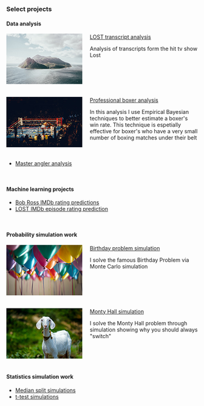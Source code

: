 ### Select projects

#### Data analysis

<a href="https://github.com/cookm346/lost_transcript_analysis"><img align="left" src="images/benjamin-behre-PB_SdlCPCDs-unsplash_small.jpg" style="margin-right: 20px; margin-bottom: 20px;"></a> [LOST transcript analysis](https://github.com/cookm346/lost_transcript_analysis) 

<p>Analysis of transcripts form the hit tv show Lost<p/>

<br clear="left"/>

<a href="https://github.com/cookm346/empirical_bayes_boxing"><img align="left" src="images/joel-muniz-_wCdhOulQVc-unsplash_small.jpg" style="margin-right: 20px; margin-bottom: 20px;"></a> [Professional boxer analysis](https://github.com/cookm346/empirical_bayes_boxing) 

<p>In this analysis I use Empirical Bayesian techniques to better estimate a boxer's win rate. This technique is espetially effective for boxer's who have a very small number of boxing matches under their belt</p>

<br clear="left"/>

- [Master angler analysis](https://github.com/cookm346/master_angler_analysis)

<br />

#### Machine learning projects
- [Bob Ross IMDb rating predictions](https://github.com/cookm346/bob_ross_imdb)
- [LOST IMDb episode rating prediction](https://github.com/cookm346/lost_episode_analysis)

<br />

#### Probability simulation work

<a href="https://github.com/cookm346/birthday_problem_simulation"><img align="left" src="images/adi-goldstein-Hli3R6LKibo-unsplash_small.jpg" style="margin-right: 20px; margin-bottom: 20px;"></a> [Birthday problem simulation](https://github.com/cookm346/birthday_problem_simulation) 

<p>I solve the famous Birthday Problem via Monte Carlo simulation<p/>

<br clear="left"/>

<a href="https://github.com/cookm346/monty_hall_simulation"><img align="left" src="images/nandhu-kumar-jAMcUbsTvWE-unsplash_small.jpg" style="margin-right: 20px; margin-bottom: 20px;"></a> [Monty Hall simulation](https://github.com/cookm346/monty_hall_simulation) 

<p>I solve the Monty Hall problem through simulation showing why you should always "switch"<p/>

<br clear="left"/>

#### Statistics simulation work
- [Median split simulations](https://github.com/cookm346/median_split_simulation)
- [t-test simulations](https://github.com/cookm346/t_test_simulation)

<br />
<br />
<br />
